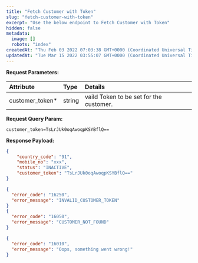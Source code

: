 ```yaml
---
title: "Fetch Customer with Token"
slug: "fetch-customer-with-token"
excerpt: "Use the below endpoint to Fetch Customer with Token"
hidden: false
metadata: 
  image: []
  robots: "index"
createdAt: "Thu Feb 03 2022 07:03:38 GMT+0000 (Coordinated Universal Time)"
updatedAt: "Tue Mar 15 2022 03:55:07 GMT+0000 (Coordinated Universal Time)"
---
```

**Request Parameters:**

| Attribute        | Type   | Details                                 |
| :--------------- | :----- | :-------------------------------------- |
| customer_token\* | string | vaild Token to be set for the customer. |

**Request Query Param:** 

```less JSON
customer_token=TsLrJUk0oqAwoqpKSYBflQ==
```

**Response Payload:** 

```json 200 Success
{
    "country_code": "91",
    "mobile_no": "xxx",
    "status": "INACTIVE",
    "customer_token": "TsLrJUk0oqAwoqpKSYBflQ=="
}
```
```json 400 Bad Request
{
  "error_code": "16250",
  "error_message": "INVALID_CUSTOMER_TOKEN"
}
{
  "error_code": "16050",
  "error_message": "CUSTOMER_NOT_FOUND"
}
```
```json 500 Internal Server Error
{
  "error_code": "16010",
  "error_message": "Oops, something went wrong!"
}
```
